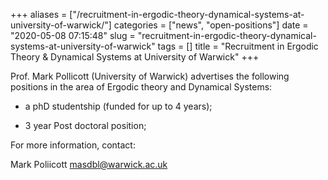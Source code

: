 +++
aliases = ["/recruitment-in-ergodic-theory-dynamical-systems-at-university-of-warwick/"]
categories = ["news", "open-positions"]
date = "2020-05-08 07:15:48"
slug = "recruitment-in-ergodic-theory-dynamical-systems-at-university-of-warwick"
tags = []
title = "Recruitment  in Ergodic Theory & Dynamical Systems at University of  Warwick"
+++

Prof. Mark Pollicott (University of Warwick) advertises the following
positions in the area of Ergodic theory and Dynamical Systems:

-   a phD studentship (funded for up to 4 years);

<!-- -->

-   3 year Post doctoral position;

For more information, contact:

Mark Poliicott [masdbl@warwick.ac.uk](mailto:masdbl@warwick.ac.uk)
